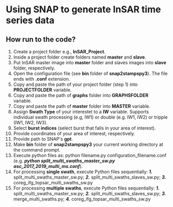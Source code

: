 # Using SNAP to generate InSAR time series data

## How run to the code?
1. Create a project folder e.g., **InSAR_Project**.
2. Inside a project folder create folders named __master__ and __slave__.
3. Put InSAR master image into __master__ folder and slaves images into __slave__ folder, respectively.
4. Open the configuration file (see **bin** folder of **snap2stampspy3**). The file ends with **.conf** extension.
5. Copy and paste the path of your project folder (step 1) into  **PROJECTFOLDER** variable.
6. Copy and paste the path of **graphs** folder into **GRAPHSFOLDER** variable.
7. Copy and paste the path of **master** folder into **MASTER** variable.
8. Assign **Swath Type** of your interestet to a **IW** variable. Supports individual swath processing (e.g, IW1) or double (e.g. IW1, IW2) or tripple (IW1, IW2, IW3).
9. Select **burst indices** (select burst that falls in your area of interest).
10. Provide coordinates of your area of interest, respectively.
11. Provide path to SNAP's **gpt**.
12. Make **bin** folder of **snap2stampspy3** your current working directory at the command prompt.
13. Execute python files as: python filename.py configuration\_filename.conf (e.g. ***python split\_multi\_swaths\_master\_sw.py  asc\_2017\_2019\_multi\_ms.conf***).
14. For processing **single swath**, execute Python files sequentially: ***1.*** split\_multi\_swaths\_master\_sw.py; ***2.*** split\_multi\_swaths\_slaves\_sw.py; ***3.*** coreg\_ifg\_topsar_multi\_swaths\_sw.py
15. For processing **multiple swaths**, execute Python files sequentially: ***1.*** split\_multi\_swaths\_master\_sw.py; ***2.*** split\_multi\_swaths\_slaves\_sw.py; ***3.*** merge\_multi\_swaths.py; ***4.*** coreg\_ifg\_topsar_multi\_swaths\_sw.py


